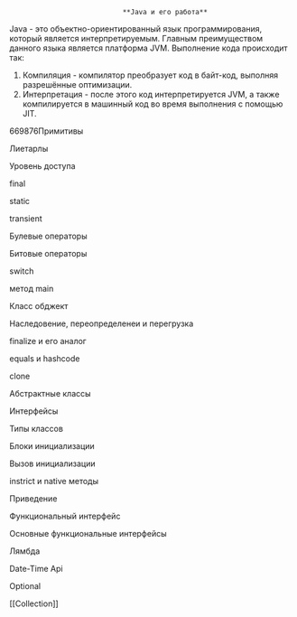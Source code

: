 								**Java и его работа**

Java - это объектно-ориентированный язык программирования, который является интерпретируемым. Главным преимуществом данного языка является платформа JVM.
Выполнение кода происходит так:
1. Компиляция - компилятор преобразует код в байт-код, выполняя разрешённые оптимизации.
2. Интерпретация - после этого код интерпретируется JVM, а также компилируется в машинный код во время выполнения с помощью JIT.

669876Примитивы

Лиетарлы

Уровень доступа

final

static

transient

Булевые операторы

Битовые операторы

switch

метод main

Класс обджект

Наследовение, переопределенеи и перегрузка

finalize и его аналог

equals и hashcode

clone

Абстрактные классы

Интерфейсы

Типы классов

Блоки инициализации

Вызов инициализации

instrict и native методы

Приведение

Функциональный интерфейс

Основные функциональные интерфейсы

Лямбда

Date-Time Api

Optional

[[Collection]]
